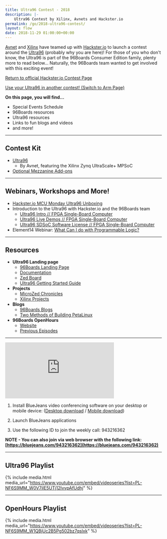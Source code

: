 ```yaml
---
title: Ultra96 Contest - 2018
description: |-
    Ultra96 Contest by Xilinx, Avnets and Hackster.io
permalink: /go/2018-ultra96-contest/
layout: flow
date: 2018-11-29 01:00:00+00:00
---
```


<div class="col-md-6" markdown="1">

[Avnet](https://www.avnet.com/wps/portal/us/) and [Xilinx](https://www.xilinx.com/) have teamed up with [Hackster.io](https://www.hackster.io/) to launch a contest around the [Ultra96](https://www.96boards.org/product/ultra96/) (probably why you are here)! For those of you who don't know, the Ultra96 is part of the 96Boards Consumer Edition family, plenty more to read below... Naturally, the 96Boards team wanted to get involved with this exciting event!

<a href="https://www.hackster.io/contests/ultra96" class="btn blog-read-more-btn center-block">Return to official Hackster.io Contest Page</a>

<a href="https://www.96boards.org/go/2018-arm-contest/" class="btn blog-read-more-btn center-block">Use your Ultra96 in another contest! (Switch to Arm Page)</a>

**On this page, you will find...**

- Special Events Schedule
- 96Boards resources
- Ultra96 resources
- Links to fun blogs and videos
- and more!

***

## Contest Kit

- [Ultra96](https://www.96boards.org/product/ultra96/)
   - By Avnet, featuring the Xilinx Zynq UltraScale+ MPSoC
- [Optional Mezzanine Add-ons](https://www.96boards.org/products/mezzanine/)

***

## Webinars, Workshops and More!

- [Hackster.io MCU Monday Ultra96 Unboxing](https://youtu.be/QA90ClbP4EM)
- Introduction to the Ultra96 with Hackster.io and the 96Boards team
   - [Ultra96 Intro // FPGA Single-Board Computer](https://youtu.be/fVR_YB0qnBQ)
   - [Ultra96 Live Demos // FPGA Single-Board Computer](https://youtu.be/MoCFhOiGj6c)
   - [Ultra96 SDSoC Software License // FPGA Single-Board Computer](https://youtu.be/pdXdKK14xfo)
- Element14 Webinar: [What Can I do with Programmable Logic?](https://www.element14.com/community/docs/DOC-90581/l/webinar-recording-what-can-i-do-with-programmable-logic)

***

## Resources

- **Ultra96 Landing page**
   - [96Boards Landing Page](https://www.96boards.org/product/ultra96/)
   - [Documentation](https://github.com/96boards/documentation)
   - [Zed Board](http://zedboard.org/product/ultra96)
   - [Ultra96 Getting Started Guide](http://zedboard.org/sites/default/files/documentations/Ultra96-GSG-v1_0.pdf)
- **Projects**
   - [MicroZed Chronicles](http://www.microzedchronicles.com/)
   - [Xilinx Projects](https://www.hackster.io/xilinx/projects)
- **Blogs**
   - [96Boards Blogs](https://www.96boards.org/blog/)
   - [Two Methods of Building PetaLinux](https://www.hackster.io/adam-taylor/two-methods-of-building-petalinux-for-the-ultra96-77c8e0)
- **96Boards OpenHours**
   - [Website](https://www.96boards.org/openhours/)
   - [Previous Episodes](https://www.youtube.com/playlist?list=PL-NF6S9MM_W1QBjUc2B5Pg502bz7qslxk)

***

</div>
<div class="col-md-6">
<div class="openhours-panel" markdown="1" id="openhours-panel">

<iframe width="350" height="180" src="https://w2.countingdownto.com/2217783" frameborder="0"></iframe>

1) Install BlueJeans video conferencing software on your desktop or mobile device: ([Desktop download](https://www.bluejeans.com/downloads) / [Mobile download](https://www.bluejeans.com/downloads#mobile-tablet))

2) Launch BlueJeans applications

3) Use the following ID to join the weekly call: 943216362

**NOTE - You can also join via web browser with the following link: [https://bluejeans.com/943216362](https://bluejeans.com/943216362)**

***

## Ultra96 Playlist

{% include media.html media_url="https://www.youtube.com/embed/videoseries?list=PL-NF6S9MM_W0V7iIE5UTj12IvvpAfUdhj" %}

***

## OpenHours Playlist

{% include media.html media_url="https://www.youtube.com/embed/videoseries?list=PL-NF6S9MM_W1QBjUc2B5Pg502bz7qslxk" %}

</div>
</div>
